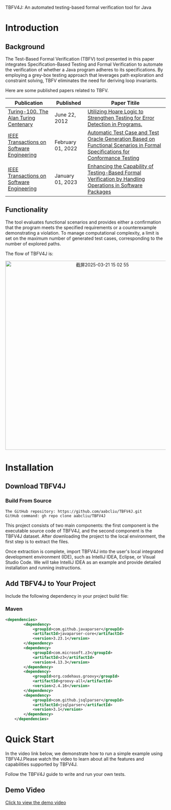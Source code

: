 
TBFV4J: An automated testing-based formal verification tool for
Java
# Introduction

## Background

The Test-Based Formal Verification (TBFV) tool presented in this paper integrates Specification-Based Testing and Formal Verification to automate the verification of whether a Java program adheres to its specifications. By employing a grey-box testing approach that leverages path exploration and constraint solving, TBFV eliminates the need for deriving loop invariants. 


Here are some published papers related to TBFV.

| Publication                                                  | Published         | Paper Titile                                                 |
| ------------------------------------------------------------ | ----------------- | ------------------------------------------------------------ |
| [Turing-100. The Alan Turing Centenary](https://easychair.org/publications/volume/Turing-100) | June 22, 2012     | [Utilizing Hoare Logic to Strengthen Testing for Error Detection in Programs.](https://easychair.org/publications/paper/476) |
| [IEEE Transactions on Software Engineering](https://ieeexplore.ieee.org/xpl/RecentIssue.jsp?punumber=32) | February 01, 2022 | [Automatic Test Case and Test Oracle Generation Based on Functional Scenarios in Formal Specifications for Conformance Testing](https://ieeexplore.ieee.org/document/9108630) |
| [IEEE Transactions on Software Engineering](https://ieeexplore.ieee.org/xpl/RecentIssue.jsp?punumber=32) | January 01,  2023 | [Enhancing the Capability of Testing-Based Formal Verification by Handling Operations in Software Packages](https://ieeexplore.ieee.org/document/9712239) |

## 

## Functionality

The tool evaluates functional scenarios and provides either a confirmation that the program meets the specified requirements or a counterexample demonstrating a violation. To manage computational complexity, a limit is set on the maximum number of generated test cases, corresponding to the number of explored paths.

The flow of TBFV4J is:

<p align="center">
  <img width="594" alt="截屏2025-03-21 15 02 55" src="https://github.com/user-attachments/assets/fd924609-c02d-40e0-a823-48f8fd6f6faa" />
</p>

# Installation

## Download TBFV4J

### Build From Source

```
The GitHub repository: https://github.com/aabcliu/TBFV4J.git
GitHub command: gh repo clone aabcliu/TBFV4J
```
This project consists of two main components: the first component is the executable source code of TBFV4J, and the second component is the TBFV4J dataset. After downloading the project to the local environment, the first step is to extract the files. 

Once extraction is complete, import TBFV4J into the user's local integrated development environment (IDE), such as IntelliJ IDEA, Eclipse, or Visual Studio Code. We will take IntelliJ IDEA as an example and provide detailed installation and running instructions.

## Add TBFV4J to Your Project

Include the following dependency in your project build file:

### Maven

```xml
<dependencies>
        <dependency>
            <groupId>com.github.javaparser</groupId>
            <artifactId>javaparser-core</artifactId>
            <version>3.23.1</version>
        </dependency>
        <dependency>
            <groupId>com.microsoft.z3</groupId>
            <artifactId>z3</artifactId>
            <version>4.13.3</version>
        </dependency>
        <dependency>
            <groupId>org.codehaus.groovy</groupId>
            <artifactId>groovy-all</artifactId>
            <version>2.4.16</version>
        </dependency>
        <dependency>
            <groupId>com.github.jsqlparser</groupId>
            <artifactId>jsqlparser</artifactId>
            <version>3.1</version>
        </dependency>
    </dependencies>
```

# Quick Start

In the video link below, we demonstrate how to run a simple example using TBFV4J.Please watch the video to learn about all the features and capabilities supported by TBFV4J.

Follow the TBFV4J guide to write and run your own tests.

## Demo Video

[Click to view the demo video](https://www.youtube.com/watch?v=CwQAXF2Ki8A)


